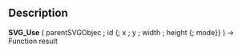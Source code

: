 ﻿<!-- nodeReference := SVG_Use ( parentReference ; URL ; x ; y ; Width ; Height ) -> parentReference (Text) -> URL (Text) -> x (Real) -> y (Real) -> Width (Real) -> Height (Real) <- nodeReference (Text)-->## Description **SVG\_Use** ( parentSVGObjec ; id {; x ; y ; width ; height {; mode}} ) -&gt; Function result 